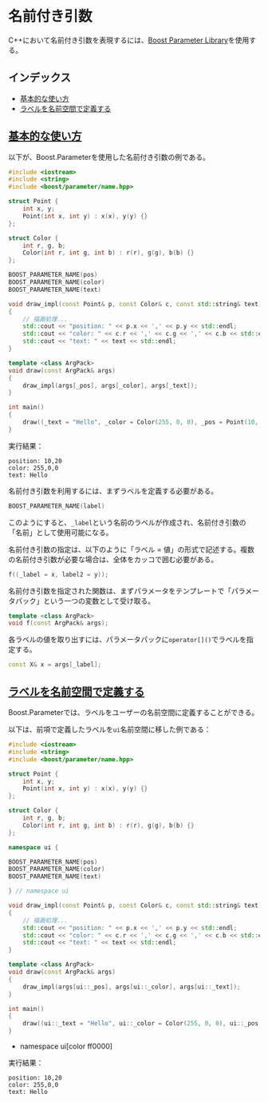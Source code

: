 # 名前付き引数
C++において名前付き引数を表現するには、[Boost Parameter Library](http://www.boost.org/doc/libs/release/libs/parameter/doc/html/index.html)を使用する。


## インデックス
- [基本的な使い方](#basic-usage)
- [ラベルを名前空間で定義する](#define-label-in-namespace)


## <a name="basic-usage" href="#basic-usage">基本的な使い方</a>
以下が、Boost.Parameterを使用した名前付き引数の例である。

```cpp
#include <iostream>
#include <string>
#include <boost/parameter/name.hpp>

struct Point {
    int x, y;
    Point(int x, int y) : x(x), y(y) {}
};

struct Color {
    int r, g, b;
    Color(int r, int g, int b) : r(r), g(g), b(b) {}
};

BOOST_PARAMETER_NAME(pos)
BOOST_PARAMETER_NAME(color)
BOOST_PARAMETER_NAME(text)

void draw_impl(const Point& p, const Color& c, const std::string& text)
{
    // 描画処理...
    std::cout << "position: " << p.x << ',' << p.y << std::endl;
    std::cout << "color: " << c.r << ',' << c.g << ',' << c.b << std::endl;
    std::cout << "text: " << text << std::endl;
}

template <class ArgPack>
void draw(const ArgPack& args)
{
    draw_impl(args[_pos], args[_color], args[_text]);
}

int main()
{
    draw((_text = "Hello", _color = Color(255, 0, 0), _pos = Point(10, 20)));
}
```

実行結果：
```
position: 10,20
color: 255,0,0
text: Hello
```

名前付き引数を利用するには、まずラベルを定義する必要がある。

```cpp
BOOST_PARAMETER_NAME(label)
```

このようにすると、`_label`という名前のラベルが作成され、名前付き引数の「名前」として使用可能になる。


名前付き引数の指定は、以下のように「ラベル = 値」の形式で記述する。複数の名前付き引数が必要な場合は、全体をカッコで囲む必要がある。

```cpp
f((_label = x, label2 = y));
```


名前付き引数を指定された関数は、まずパラメータをテンプレートで「パラメータパック」という一つの変数として受け取る。
```cpp
template <class ArgPack>
void f(const ArgPack& args);
```

各ラベルの値を取り出すには、パラメータパックに`operator[]()`でラベルを指定する。

```cpp
const X& x = args[_label];
```


## <a name="define-label-in-namespace" href="#define-label-in-namespace">ラベルを名前空間で定義する</a>
Boost.Parameterでは、ラベルをユーザーの名前空間に定義することができる。

以下は、前項で定義したラベルを`ui`名前空間に移した例である：

```cpp
#include <iostream>
#include <string>
#include <boost/parameter/name.hpp>

struct Point {
    int x, y;
    Point(int x, int y) : x(x), y(y) {}
};

struct Color {
    int r, g, b;
    Color(int r, int g, int b) : r(r), g(g), b(b) {}
};

namespace ui {

BOOST_PARAMETER_NAME(pos)
BOOST_PARAMETER_NAME(color)
BOOST_PARAMETER_NAME(text)

} // namespace ui

void draw_impl(const Point& p, const Color& c, const std::string& text)
{
    // 描画処理...
    std::cout << "position: " << p.x << ',' << p.y << std::endl;
    std::cout << "color: " << c.r << ',' << c.g << ',' << c.b << std::endl;
    std::cout << "text: " << text << std::endl;
}

template <class ArgPack>
void draw(const ArgPack& args)
{
    draw_impl(args[ui::_pos], args[ui::_color], args[ui::_text]);
}

int main()
{
    draw((ui::_text = "Hello", ui::_color = Color(255, 0, 0), ui::_pos = Point(10, 20)));
}
```
* namespace ui[color ff0000]

実行結果：
```
position: 10,20
color: 255,0,0
text: Hello
```

